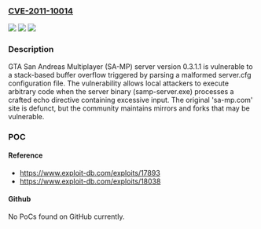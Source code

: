 ### [CVE-2011-10014](https://cve.mitre.org/cgi-bin/cvename.cgi?name=CVE-2011-10014)
![](https://img.shields.io/static/v1?label=Product&message=San%20Andreas%20Multiplayer&color=blue)
![](https://img.shields.io/static/v1?label=Version&message=0.3.1.1%20&color=brightgreen)
![](https://img.shields.io/static/v1?label=Vulnerability&message=CWE-121%20Stack-based%20Buffer%20Overflow&color=brightgreen)

### Description

GTA San Andreas Multiplayer (SA-MP) server version 0.3.1.1 is vulnerable to a stack-based buffer overflow triggered by parsing a malformed server.cfg configuration file. The vulnerability allows local attackers to execute arbitrary code when the server binary (samp-server.exe) processes a crafted echo directive containing excessive input. The original 'sa-mp.com' site is defunct, but the community maintains mirrors and forks that may be vulnerable.

### POC

#### Reference
- https://www.exploit-db.com/exploits/17893
- https://www.exploit-db.com/exploits/18038

#### Github
No PoCs found on GitHub currently.

